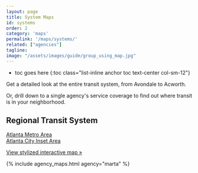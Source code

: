 ```yaml
---
layout: page
title: System Maps
id: systems
order: 2
category: 'maps'
permalink: '/maps/systems/'
related: ["agencies"]
tagline: 
image: "/assets/images/guide/group_using_map.jpg"
---
```


* toc goes here
{:toc class="list-inline anchor toc text-center col-sm-12"}

Get a detailed look at the entire transit system, from Avondale to Acworth. 

Or, drill down to a single agency's service coverage to find out where transit is in your neighborhood.

## Regional Transit System

<a href="/assets/pdf/Regional_Transit_System_Map_2012_Web_Interior.pdf" target="_new"><i class="fa fa-download right-5"></i>Atlanta Metro Area</a><br>
<a href="/assets/pdf/Regional_Transit_System_Map_2012_Web_Exterior.pdf" target="_new"><i class="fa fa-download right-5"></i>Atlanta City Inset Area</a><br>

[View stylized interactive map »](/maps/interactive)


{% include agency_maps.html agency="marta" %}




